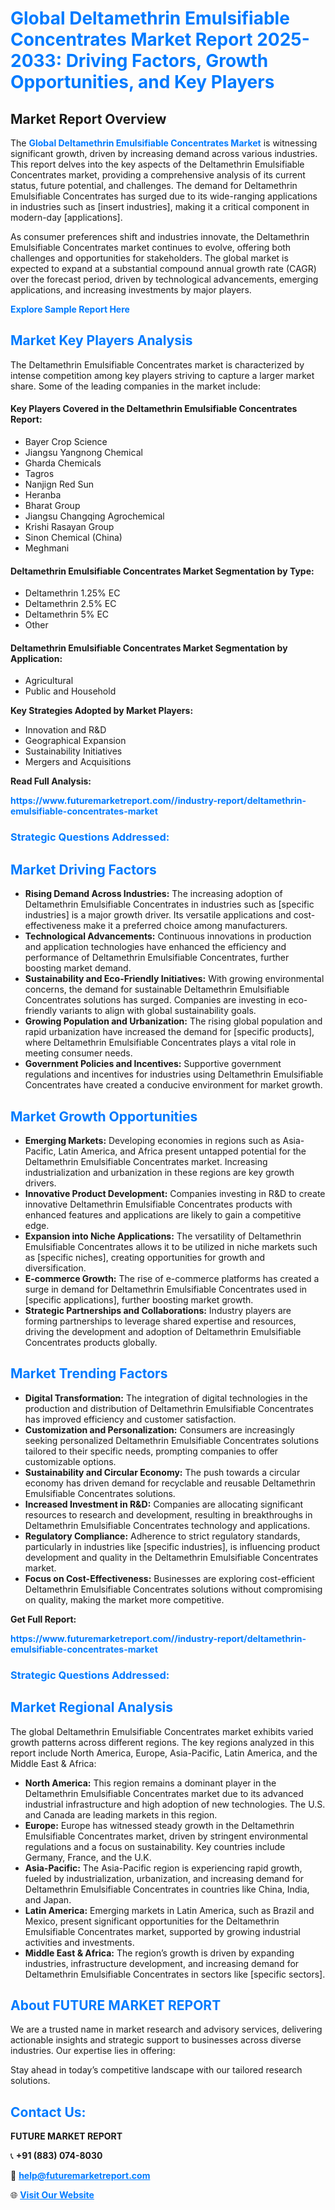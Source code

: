 <h1 style="color: #007BFF;">Global Deltamethrin Emulsifiable Concentrates Market Report 2025-2033: Driving Factors, Growth Opportunities, and Key Players</h1>

<section id="overview">
<h2>Market Report Overview</h2>
<p>The <a href="https://www.futuremarketreport.com//industry-report/deltamethrin-emulsifiable-concentrates-market" style="color: #007BFF; text-decoration: none;"><strong>Global Deltamethrin Emulsifiable Concentrates Market</strong></a> is witnessing significant growth, driven by increasing demand across various industries. This report delves into the key aspects of the Deltamethrin Emulsifiable Concentrates market, providing a comprehensive analysis of its current status, future potential, and challenges. The demand for Deltamethrin Emulsifiable Concentrates has surged due to its wide-ranging applications in industries such as [insert industries], making it a critical component in modern-day [applications].</p>
<p>As consumer preferences shift and industries innovate, the Deltamethrin Emulsifiable Concentrates market continues to evolve, offering both challenges and opportunities for stakeholders. The global market is expected to expand at a substantial compound annual growth rate (CAGR) over the forecast period, driven by technological advancements, emerging applications, and increasing investments by major players.</p>
</section>

<section id="overview">
<p><a href="https://www.futuremarketreport.com//request-sample/reportId=50307" style="color: #007BFF; text-decoration: none;"><strong>Explore Sample Report Here</strong></a></p>
</section>

<section id="key-players">
<h2 style="color: #007BFF;">Market Key Players Analysis</h2>
<p>The Deltamethrin Emulsifiable Concentrates market is characterized by intense competition among key players striving to capture a larger market share. Some of the leading companies in the market include:</p>
<h4>Key Players Covered in the Deltamethrin Emulsifiable Concentrates Report:</h4>
<ul><li>Bayer Crop Science</li><li>Jiangsu Yangnong Chemical</li><li>Gharda Chemicals</li><li>Tagros</li><li>Nanjign Red Sun</li><li>Heranba</li><li>Bharat Group</li><li>Jiangsu Changqing Agrochemical</li><li>Krishi Rasayan Group</li><li>Sinon Chemical (China)</li><li>Meghmani</li></ul>
<h4>Deltamethrin Emulsifiable Concentrates Market Segmentation by Type:</h4>
<ul><li>Deltamethrin 1.25% EC</li><li>Deltamethrin 2.5% EC</li><li>Deltamethrin 5% EC</li><li>Other</li></ul>

<h4>Deltamethrin Emulsifiable Concentrates Market Segmentation by Application:</h4>
<ul><li>Agricultural</li><li>Public and Household</li></ul>
<p><strong>Key Strategies Adopted by Market Players:</strong></p>
<ul>
<li>Innovation and R&D</li>
<li>Geographical Expansion</li>
<li>Sustainability Initiatives</li>
<li>Mergers and Acquisitions</li>
</ul>
</section>

<section>
<p><strong>Read Full Analysis: </strong></p><a href="https://www.futuremarketreport.com//industry-report/deltamethrin-emulsifiable-concentrates-market" style="color: #007BFF; text-decoration: none;"><strong>https://www.futuremarketreport.com//industry-report/deltamethrin-emulsifiable-concentrates-market</strong></a>
<h3 style="color: #007BFF;">Strategic Questions Addressed:</h3>
</section>

<section id="driving-factors">
<h2 style="color: #007BFF;">Market Driving Factors</h2>
<ul>
<li><strong>Rising Demand Across Industries:</strong> The increasing adoption of Deltamethrin Emulsifiable Concentrates in industries such as [specific industries] is a major growth driver. Its versatile applications and cost-effectiveness make it a preferred choice among manufacturers.</li>
<li><strong>Technological Advancements:</strong> Continuous innovations in production and application technologies have enhanced the efficiency and performance of Deltamethrin Emulsifiable Concentrates, further boosting market demand.</li>
<li><strong>Sustainability and Eco-Friendly Initiatives:</strong> With growing environmental concerns, the demand for sustainable Deltamethrin Emulsifiable Concentrates solutions has surged. Companies are investing in eco-friendly variants to align with global sustainability goals.</li>
<li><strong>Growing Population and Urbanization:</strong> The rising global population and rapid urbanization have increased the demand for [specific products], where Deltamethrin Emulsifiable Concentrates plays a vital role in meeting consumer needs.</li>
<li><strong>Government Policies and Incentives:</strong> Supportive government regulations and incentives for industries using Deltamethrin Emulsifiable Concentrates have created a conducive environment for market growth.</li>
</ul>
</section>

<section id="growth-opportunities">
<h2 style="color: #007BFF;">Market Growth Opportunities</h2>
<ul>
<li><strong>Emerging Markets:</strong> Developing economies in regions such as Asia-Pacific, Latin America, and Africa present untapped potential for the Deltamethrin Emulsifiable Concentrates market. Increasing industrialization and urbanization in these regions are key growth drivers.</li>
<li><strong>Innovative Product Development:</strong> Companies investing in R&D to create innovative Deltamethrin Emulsifiable Concentrates products with enhanced features and applications are likely to gain a competitive edge.</li>
<li><strong>Expansion into Niche Applications:</strong> The versatility of Deltamethrin Emulsifiable Concentrates allows it to be utilized in niche markets such as [specific niches], creating opportunities for growth and diversification.</li>
<li><strong>E-commerce Growth:</strong> The rise of e-commerce platforms has created a surge in demand for Deltamethrin Emulsifiable Concentrates used in [specific applications], further boosting market growth.</li>
<li><strong>Strategic Partnerships and Collaborations:</strong> Industry players are forming partnerships to leverage shared expertise and resources, driving the development and adoption of Deltamethrin Emulsifiable Concentrates products globally.</li>
</ul>
</section>

<section id="trending-factors">
<h2 style="color: #007BFF;">Market Trending Factors</h2>
<ul>
<li><strong>Digital Transformation:</strong> The integration of digital technologies in the production and distribution of Deltamethrin Emulsifiable Concentrates has improved efficiency and customer satisfaction.</li>
<li><strong>Customization and Personalization:</strong> Consumers are increasingly seeking personalized Deltamethrin Emulsifiable Concentrates solutions tailored to their specific needs, prompting companies to offer customizable options.</li>
<li><strong>Sustainability and Circular Economy:</strong> The push towards a circular economy has driven demand for recyclable and reusable Deltamethrin Emulsifiable Concentrates solutions.</li>
<li><strong>Increased Investment in R&D:</strong> Companies are allocating significant resources to research and development, resulting in breakthroughs in Deltamethrin Emulsifiable Concentrates technology and applications.</li>
<li><strong>Regulatory Compliance:</strong> Adherence to strict regulatory standards, particularly in industries like [specific industries], is influencing product development and quality in the Deltamethrin Emulsifiable Concentrates market.</li>
<li><strong>Focus on Cost-Effectiveness:</strong> Businesses are exploring cost-efficient Deltamethrin Emulsifiable Concentrates solutions without compromising on quality, making the market more competitive.</li>
</ul>
</section>

<section>
<p><strong>Get Full Report: </strong></p><a href="https://www.futuremarketreport.com//industry-report/deltamethrin-emulsifiable-concentrates-market" style="color: #007BFF; text-decoration: none;"><strong>https://www.futuremarketreport.com//industry-report/deltamethrin-emulsifiable-concentrates-market</strong></a>
<h3 style="color: #007BFF;">Strategic Questions Addressed:</h3>
</section>


<section id="regional-analysis">
<h2 style="color: #007BFF;">Market Regional Analysis</h2>
<p>The global Deltamethrin Emulsifiable Concentrates market exhibits varied growth patterns across different regions. The key regions analyzed in this report include North America, Europe, Asia-Pacific, Latin America, and the Middle East & Africa:</p>
<ul>
<li><strong>North America:</strong> This region remains a dominant player in the Deltamethrin Emulsifiable Concentrates market due to its advanced industrial infrastructure and high adoption of new technologies. The U.S. and Canada are leading markets in this region.</li>
<li><strong>Europe:</strong> Europe has witnessed steady growth in the Deltamethrin Emulsifiable Concentrates market, driven by stringent environmental regulations and a focus on sustainability. Key countries include Germany, France, and the U.K.</li>
<li><strong>Asia-Pacific:</strong> The Asia-Pacific region is experiencing rapid growth, fueled by industrialization, urbanization, and increasing demand for Deltamethrin Emulsifiable Concentrates in countries like China, India, and Japan.</li>
<li><strong>Latin America:</strong> Emerging markets in Latin America, such as Brazil and Mexico, present significant opportunities for the Deltamethrin Emulsifiable Concentrates market, supported by growing industrial activities and investments.</li>
<li><strong>Middle East & Africa:</strong> The region’s growth is driven by expanding industries, infrastructure development, and increasing demand for Deltamethrin Emulsifiable Concentrates in sectors like [specific sectors].</li>
</ul>
</section>

<footer>
<h2 style="color: #007BFF;">About FUTURE MARKET REPORT</h2>
<p>We are a trusted name in market research and advisory services, delivering actionable insights and strategic support to businesses across diverse industries. Our expertise lies in offering:</p>

<p>Stay ahead in today’s competitive landscape with our tailored research solutions.</p>

<h2 style="color: #007BFF;">Contact Us:</h2>
<p><strong>FUTURE MARKET REPORT</strong></p>
<p>📞 <strong>+91 (883) 074-8030</strong></p>
<p>📧 <strong><a href="mailto:help@futuremarketreport.com" style="color: #007BFF;">help@futuremarketreport.com</a></strong></p>
<p>🌐 <strong><a href="https://www.futuremarketreport.com/" style="color: #007BFF;">Visit Our Website</a></strong></p>
</footer>